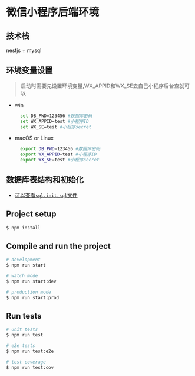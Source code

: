 # 微信小程序后端环境
## 技术栈
  nestjs + mysql
## 环境变量设置
> 启动时需要先设置环境变量,WX_APPID和WX_SE去自己小程序后台查就可以
+ win
  ```bash
    set DB_PWD=123456 #数据库密码
    set WX_APPID=test #小程序ID
    set WX_SE=test #小程序secret
  ```
+ macOS or Linux
  ```bash
    export DB_PWD=123456 #数据库密码
    export WX_APPID=test #小程序ID
    export WX_SE=test #小程序secret
  ```
## 数据库表结构和初始化
  + [可以查看`sql.init.sql`文件](./sql.init.sql "sql.init.sql")
## Project setup

```bash
$ npm install
```

## Compile and run the project

```bash
# development
$ npm run start

# watch mode
$ npm run start:dev

# production mode
$ npm run start:prod
```

## Run tests

```bash
# unit tests
$ npm run test

# e2e tests
$ npm run test:e2e

# test coverage
$ npm run test:cov
```
